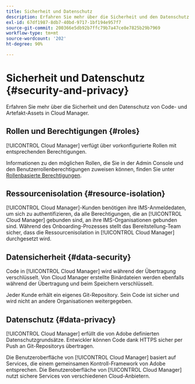```yaml
---
title: Sicherheit und Datenschutz
description: Erfahren Sie mehr über die Sicherheit und den Datenschutz von Code- und Artefakt-Assets in Cloud Manager.
exl-id: 67df1987-8db7-40bd-9717-1bf194e957f7
source-git-commit: 200366e5db92b7ffc79b7a47ce8e7825b29b7969
workflow-type: tm+mt
source-wordcount: '202'
ht-degree: 90%

---
```



# Sicherheit und Datenschutz {#security-and-privacy}

Erfahren Sie mehr über die Sicherheit und den Datenschutz von Code- und Artefakt-Assets in Cloud Manager.

## Rollen und Berechtigungen {#roles}

[!UICONTROL Cloud Manager] verfügt über vorkonfigurierte Rollen mit entsprechenden Berechtigungen.

Informationen zu den möglichen Rollen, die Sie in der Admin Console und den Benutzerrollenberechtigungen zuweisen können, finden Sie unter [Rollenbasierte Berechtigungen](/help/requirements/role-based-permissions.md).

## Ressourcenisolation {#resource-isolation}

[!UICONTROL Cloud Manager]-Kunden benötigen ihre IMS-Anmeldedaten, um sich zu authentifizieren, da alle Berechtigungen, die an [!UICONTROL Cloud Manager] gebunden sind, an ihre IMS-Organisationen gebunden sind. Während des Onboarding-Prozesses stellt das Bereitstellung-Team sicher, dass die Ressourcenisolation in [!UICONTROL Cloud Manager] durchgesetzt wird.

## Datensicherheit {#data-security}

Code in [!UICONTROL Cloud Manager] wird während der Übertragung verschlüsselt. Von Cloud Manager erstellte Binärdateien werden ebenfalls während der Übertragung und beim Speichern verschlüsselt.

Jeder Kunde erhält ein eigenes Git-Repository. Sein Code ist sicher und wird nicht an andere Organisationen weitergegeben.

## Datenschutz {#data-privacy}

[!UICONTROL Cloud Manager] erfüllt die von Adobe definierten Datenschutzgrundsätze. Entwickler können Code dank HTTPS sicher per Push an Git-Repositorys übertragen.

Die Benutzeroberfläche von [!UICONTROL Cloud Manager] basiert auf Services, die einem gemeinsamen Kontroll-Framework von Adobe entsprechen. Die Benutzeroberfläche von [!UICONTROL Cloud Manager] nutzt sichere Services von verschiedenen Cloud-Anbietern.
